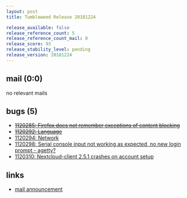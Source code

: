 ```yaml
---
layout: post
title: Tumbleweed Release 20181224

release_available: false
release_reference_count: 5
release_reference_count_mail: 0
release_score: 93
release_stability_level: pending
release_version: 20181224
---
```


## mail (0:0)

no relevant mails

## bugs (5)

<!--more-->

- ~~[1120285: Firefox does not remember exceptions of content blocking](https://bugzilla.opensuse.org/show_bug.cgi?id=1120285)~~
- ~~[1120292: Language](https://bugzilla.opensuse.org/show_bug.cgi?id=1120292)~~
- [1120294: Network](https://bugzilla.opensuse.org/show_bug.cgi?id=1120294)
- [1120298: Serial console input not working as expected, no new login prompt - agetty?](https://bugzilla.opensuse.org/show_bug.cgi?id=1120298)
- [1120310: Nextcloud-client 2.5.1 crashes on account setup](https://bugzilla.opensuse.org/show_bug.cgi?id=1120310)



## links

- [mail announcement](https://lists.opensuse.org/opensuse-factory/2018-12/msg00160.html)
